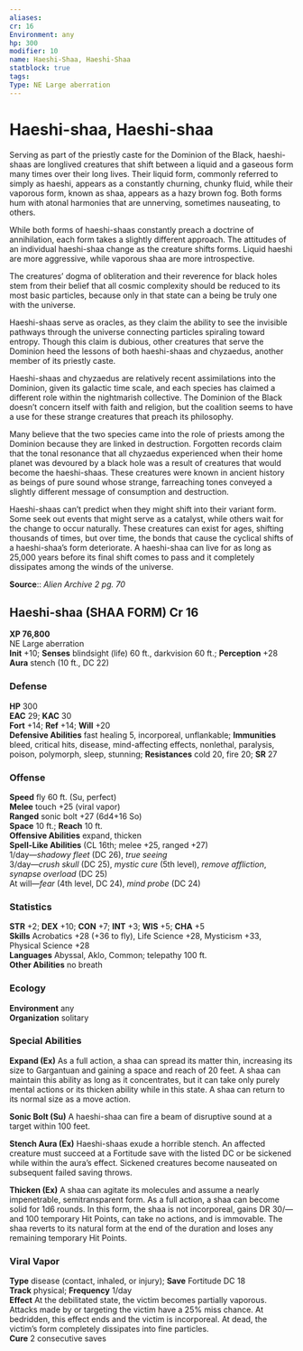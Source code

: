 ```yaml
---
aliases: 
cr: 16
Environment: any
hp: 300
modifier: 10
name: Haeshi-Shaa, Haeshi-Shaa
statblock: true
tags: 
Type: NE Large aberration  
---
```


# Haeshi-shaa, Haeshi-shaa

Serving as part of the priestly caste for the Dominion of the Black, haeshi-shaas are longlived creatures that shift between a liquid and a gaseous form many times over their long lives. Their liquid form, commonly referred to simply as haeshi, appears as a constantly churning, chunky fluid, while their vaporous form, known as shaa, appears as a hazy brown fog. Both forms hum with atonal harmonies that are unnerving, sometimes nauseating, to others.

While both forms of haeshi-shaas constantly preach a doctrine of annihilation, each form takes a slightly different approach. The attitudes of an individual haeshi-shaa change as the creature shifts forms. Liquid haeshi are more aggressive, while vaporous shaa are more introspective.

The creatures’ dogma of obliteration and their reverence for black holes stem from their belief that all cosmic complexity should be reduced to its most basic particles, because only in that state can a being be truly one with the universe.

Haeshi-shaas serve as oracles, as they claim the ability to see the invisible pathways through the universe connecting particles spiraling toward entropy. Though this claim is dubious, other creatures that serve the Dominion heed the lessons of both haeshi-shaas and chyzaedus, another member of its priestly caste.

Haeshi-shaas and chyzaedus are relatively recent assimilations into the Dominion, given its galactic time scale, and each species has claimed a different role within the nightmarish collective. The Dominion of the Black doesn’t concern itself with faith and religion, but the coalition seems to have a use for these strange creatures that preach its philosophy.

Many believe that the two species came into the role of priests among the Dominion because they are linked in destruction. Forgotten records claim that the tonal resonance that all chyzaedus experienced when their home planet was devoured by a black hole was a result of creatures that would become the haeshi-shaas. These creatures were known in ancient history as beings of pure sound whose strange, farreaching tones conveyed a slightly different message of consumption and destruction.

Haeshi-shaas can’t predict when they might shift into their variant form. Some seek out events that might serve as a catalyst, while others wait for the change to occur naturally. These creatures can exist for ages, shifting thousands of times, but over time, the bonds that cause the cyclical shifts of a haeshi-shaa’s form deteriorate. A haeshi-shaa can live for as long as 25,000 years before its final shift comes to pass and it completely dissipates among the winds of the universe.

**Source**:: _Alien Archive 2 pg. 70_

## Haeshi-shaa (SHAA FORM) Cr 16

**XP 76,800**  
NE Large aberration  
**Init** +10; **Senses** blindsight (life) 60 ft., darkvision 60 ft.; **Perception** +28  
**Aura** stench (10 ft., DC 22)

### Defense

**HP** 300  
**EAC** 29; **KAC** 30  
**Fort** +14; **Ref** +14; **Will** +20  
**Defensive Abilities** fast healing 5, incorporeal, unflankable; **Immunities** bleed, critical hits, disease, mind-affecting effects, nonlethal, paralysis, poison, polymorph, sleep, stunning; **Resistances** cold 20, fire 20; **SR** 27  

### Offense

**Speed** fly 60 ft. (Su, perfect)  
**Melee** touch +25 (viral vapor)  
**Ranged** sonic bolt +27 (6d4+16 So)  
**Space** 10 ft.; **Reach** 10 ft.  
**Offensive Abilities** expand, thicken  
**Spell-Like Abilities** (CL 16th; melee +25, ranged +27)  
1/day—_shadowy fleet_ (DC 26), _true seeing_  
3/day—_crush skull_ (DC 25), _mystic cure_ (5th level), _remove affliction_, _synapse overload_ (DC 25)  
At will—_fear_ (4th level, DC 24), _mind probe_ (DC 24)

### Statistics

**STR** +2; **DEX** +10; **CON** +7; **INT** +3; **WIS** +5; **CHA** +5  
**Skills** Acrobatics +28 (+36 to fly), Life Science +28, Mysticism +33, Physical Science +28  
**Languages** Abyssal, Aklo, Common; telepathy 100 ft.  
**Other Abilities** no breath

### Ecology

**Environment** any  
**Organization** solitary

### Special Abilities

**Expand (Ex)** As a full action, a shaa can spread its matter thin, increasing its size to Gargantuan and gaining a space and reach of 20 feet. A shaa can maintain this ability as long as it concentrates, but it can take only purely mental actions or its thicken ability while in this state. A shaa can return to its normal size as a move action.

**Sonic Bolt (Su)** A haeshi-shaa can fire a beam of disruptive sound at a target within 100 feet.

**Stench Aura (Ex)** Haeshi-shaas exude a horrible stench. An affected creature must succeed at a Fortitude save with the listed DC or be sickened while within the aura’s effect. Sickened creatures become nauseated on subsequent failed saving throws.

**Thicken (Ex)** A shaa can agitate its molecules and assume a nearly impenetrable, semitransparent form. As a full action, a shaa can become solid for 1d6 rounds. In this form, the shaa is not incorporeal, gains DR 30/— and 100 temporary Hit Points, can take no actions, and is immovable. The shaa reverts to its natural form at the end of the duration and loses any remaining temporary Hit Points.

### Viral Vapor

**Type** disease (contact, inhaled, or injury); **Save** Fortitude DC 18  
**Track** physical; **Frequency** 1/day  
**Effect** At the debilitated state, the victim becomes partially vaporous. Attacks made by or targeting the victim have a 25% miss chance. At bedridden, this effect ends and the victim is incorporeal. At dead, the victim’s form completely dissipates into fine particles.  
**Cure** 2 consecutive saves

